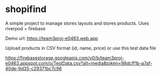 # shopifind

A simple project to manage stores layouts and stores products. Uses riverpod + firebase

Demo url: https://team3proj-e0463.web.app

Upload products in CSV format (id, name, price) or use this test data file

https://firebasestorage.googleapis.com/v0/b/team3proj-e0463.appspot.com/o/TestData.csv?alt=media&token=98dcff1b-a7af-40de-9d35-c29371bc7c96

